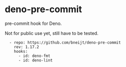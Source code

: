 # deno-pre-commit

pre-commit hook for Deno.

Not for public use yet, still have to be tested.

```
  - repo: https://github.com/bneijt/deno-pre-commit
    rev: 1.17.2
    hooks:
      - id: deno-fmt
      - id: deno-lint
```
